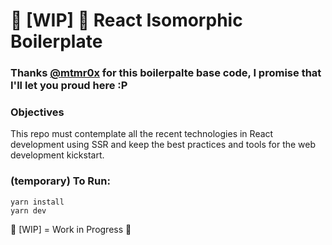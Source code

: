 # :construction: [WIP] :construction: React Isomorphic Boilerplate

### Thanks [@mtmr0x](https://github.com/mtmr0x) for this boilerpalte base code, I promise that I'll let you proud here :P


### Objectives
This repo must contemplate all the recent technologies in React development using SSR
and keep the best practices and tools for the web development kickstart.


### (temporary) To Run:
```
yarn install
yarn dev
```

:construction_worker: [WIP] = Work in Progress :construction_worker:
